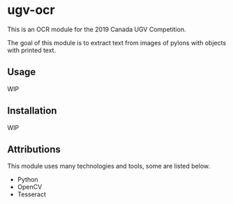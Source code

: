 # ugv-ocr

This is an OCR module for the 2019 Canada UGV Competition.

The goal of this module is to extract text from images of pylons with objects with printed text.

## Usage

WIP

## Installation
WIP

## Attributions
This module uses many technologies and tools, some are listed below.

- Python
- OpenCV
- Tesseract
